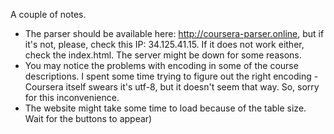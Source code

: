 A couple of notes.

- The parser should be available here: http://coursera-parser.online, but if it's not, please, check this IP: 34.125.41.15. If it does not work either, check the index.html. The server might be down for some reasons.
- You may notice the problems with encoding in some of the course descriptions. I spent some time trying to figure out the right encoding - Coursera itself swears it's utf-8, but it doesn't seem that way. So, sorry for this inconvenience.
- The website might take some time to load because of the table size. Wait for the buttons to appear)
